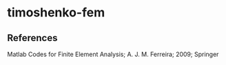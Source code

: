 # timoshenko-fem

<!-- U = 

The displacements are:

$$ u_1 = y\theta_z \qquad u_2 = w $$

The non-zero strains are:

$$ 
\begin{align}
    \varepsilon_1 &= y\frac{\partial\theta_z}{\partial x} \\
    \varepsilon_2 &= \theta_x + \frac{\partial w}{\partial x}
\end{align}
$$
   
The potential energy is given by:

$$ U = \frac{1}{2}\int_V \sigma_1\varepsilon_1 + \sigma_2\varepsilon_2 \; dV $$
-->

## References

Matlab Codes for Finite Element Analysis; A. J. M. Ferreira; 2009; Springer
